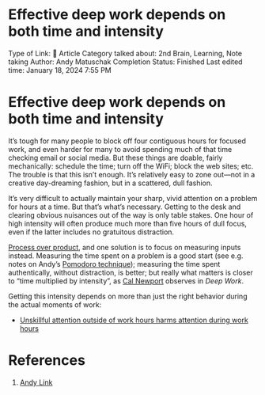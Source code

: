 # Effective deep work depends on both time and intensity

Type of Link: 📝 Article
Category talked about: 2nd Brain, Learning, Note taking
Author: Andy Matuschak
Completion Status: Finished
Last edited time: January 18, 2024 7:55 PM

# **Effective deep work depends on both time and intensity**

It’s tough for many people to block off four contiguous hours for focused work, and even harder for many to avoid spending much of that time checking email or social media. But these things are doable, fairly mechanically: schedule the time; turn off the WiFi; block the web sites; etc. The trouble is that this isn’t enough. It’s relatively easy to zone out—not in a creative day-dreaming fashion, but in a scattered, dull fashion.

It’s very difficult to actually maintain your sharp, vivid attention on a problem for hours at a time. But that’s what’s necessary. Getting to the desk and clearing obvious nuisances out of the way is only table stakes. One hour of high intensity will often produce much more than five hours of dull focus, even if the latter includes no gratuitous distraction.

[Process over product](Process%20over%20product.md), and one solution is to focus on measuring inputs instead. Measuring the time spent on a problem is a good start (see e.g. notes on Andy’s [Pomodoro technique](https://notes.andymatuschak.org/zUc2ssyE7CrHCFX57zhgpgx)); measuring the time spent authentically, without distraction, is better; but really what matters is closer to “time multiplied by intensity”, as [Cal Newport](https://notes.andymatuschak.org/zLbcu9oqrVCF3qbVmHLQUnG) observes in *Deep Work*.

Getting this intensity depends on more than just the right behavior during the actual moments of work:

- [Unskillful attention outside of work hours harms attention during work hours](Unskillful%20attention%20outside%20of%20work%20hours%20harms%20attention%20during%20work%20hours.md)

# References

1. [Andy Link](https://notes.andymatuschak.org/About_these_notes?stackedNotes=z5E5QawiXCMbtNtupvxeoEX&stackedNotes=zKGjQtsTKgscAoq271ZzKqw&stackedNotes=zNQV445UEcyLXVsRVgoVSfv&stackedNotes=zFuk9QqspNYHAgvzZc33ZGH&stackedNotes=zDXBGEWk7msyonQ2Ngnrf8h&stackedNotes=zB74H9CuWrosEuqve7jZyCo&stackedNotes=zRbqwbnhmVdfLtKxMCibMoX&stackedNotes=zH7AVUkqYYK7xmoAn8PTpAV&stackedNotes=z2qjVZKqSqrqkhFhvUpPDtd&stackedNotes=zQvbnYfHdG1gARTbtC4pje6&stackedNotes=zKBhqUkoRWoNV72aG21GYst&stackedNotes=zKzUzQENhyEDnuwPUhh2EQM&stackedNotes=zME6gV6mc1mQ2KDE5acyho8&stackedNotes=z2iksmfhifvy5a16Abv5MUW&stackedNotes=zHTevHGZQPu8QHpRhUmtsuK&stackedNotes=zSve33D7x1qe5WUjojDcM9y&stackedNotes=z2q7U5ZvXeDxXD6vXAbZb9a&stackedNotes=zWTgG8ddRz5h1WbNMYnrnqX&stackedNotes=zJwcvZbtq2iQwpd63Go9tD4)